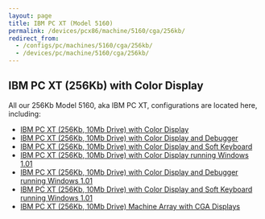 ```yaml
---
layout: page
title: IBM PC XT (Model 5160)
permalink: /devices/pcx86/machine/5160/cga/256kb/
redirect_from:
  - /configs/pc/machines/5160/cga/256kb/
  - /devices/pc/machine/5160/cga/256kb/
---
```


IBM PC XT (256Kb) with Color Display
---

All our 256Kb Model 5160, aka IBM PC XT, configurations are located here, including:

* [IBM PC XT (256Kb, 10Mb Drive) with Color Display](/devices/pcx86/machine/5160/cga/256kb/demo/)
* [IBM PC XT (256Kb, 10Mb Drive) with Color Display and Debugger](/devices/pcx86/machine/5160/cga/256kb/demo/debugger/)
* [IBM PC XT (256Kb, 10Mb Drive) with Color Display and Soft Keyboard](/devices/pcx86/machine/5160/cga/256kb/softkbd/)
* [IBM PC XT (256Kb, 10Mb Drive) with Color Display running Windows 1.01](/devices/pcx86/machine/5160/cga/256kb/win101/)
* [IBM PC XT (256Kb, 10Mb Drive) with Color Display and Debugger running Windows 1.01](/devices/pcx86/machine/5160/cga/256kb/win101/debugger/)
* [IBM PC XT (256Kb, 10Mb Drive) with Color Display and Soft Keyboard running Windows 1.01](/devices/pcx86/machine/5160/cga/256kb/win101/softkbd/)
* [IBM PC XT (256Kb, 10Mb Drive) Machine Array with CGA Displays](/devices/pcx86/machine/5160/cga/256kb/array/)
